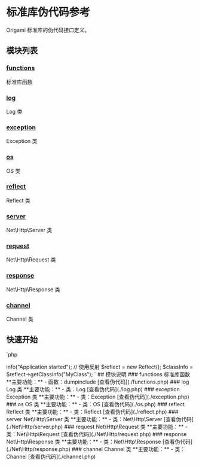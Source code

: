 # 标准库伪代码参考

Origami 标准库的伪代码接口定义。

## 模块列表


### [functions](./functions.php)

标准库函数


### [log](./log.php)

Log 类


### [exception](./exception.php)

Exception 类


### [os](./os.php)

OS 类


### [reflect](./reflect.php)

Reflect 类


### [server](./Net\Http/server.php)

Net\Http\Server 类


### [request](./Net\Http/request.php)

Net\Http\Request 类


### [response](./Net\Http/response.php)

Net\Http\Response 类


### [channel](./channel.php)

Channel 类



## 快速开始

`php
<?php
// 使用标准库函数
dump("Hello World");

// 使用标准库类
$log = new Log();
$log->info("Application started");

// 使用反射
$reflect = new Reflect();
$classInfo = $reflect->getClassInfo("MyClass");
`

## 模块说明


### functions

标准库函数

**主要功能：**

- 函数：dumpinclude



[查看伪代码](./functions.php)

### log

Log 类

**主要功能：**


- 类：Log


[查看伪代码](./log.php)

### exception

Exception 类

**主要功能：**


- 类：Exception


[查看伪代码](./exception.php)

### os

OS 类

**主要功能：**


- 类：OS


[查看伪代码](./os.php)

### reflect

Reflect 类

**主要功能：**


- 类：Reflect


[查看伪代码](./reflect.php)

### server

Net\Http\Server 类

**主要功能：**


- 类：Net\Http\Server


[查看伪代码](./Net\Http/server.php)

### request

Net\Http\Request 类

**主要功能：**


- 类：Net\Http\Request


[查看伪代码](./Net\Http/request.php)

### response

Net\Http\Response 类

**主要功能：**


- 类：Net\Http\Response


[查看伪代码](./Net\Http/response.php)

### channel

Channel 类

**主要功能：**


- 类：Channel


[查看伪代码](./channel.php)

